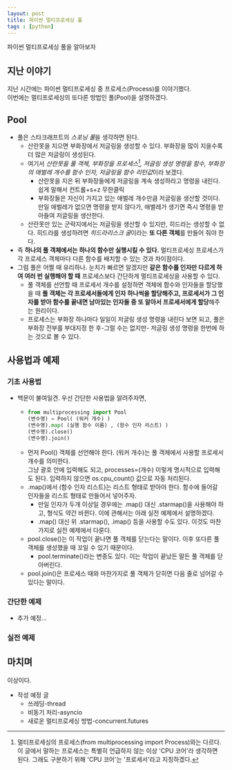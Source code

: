 ```yaml
---
layout: post
title: 파이썬 멀티프로세싱 풀
tags : [python]
---
```


파이썬 멀티프로세싱 풀을 알아보자
<!--excerpt-->
## 지난 이야기
지난 시간에는 파이썬 멀티프로세싱 중 프로세스(Process)를 이야기했다.  
이번에는 멀티프로세싱의 또다른 방법인 풀(Pool)을 설명하겠다.
## Pool
* 풀은 스타크래프트의 *스포닝 풀*을 생각하면 된다.
  * 산란못을 지으면 부화장에서 저글링을 생성할 수 있다. 부화장을 많이 지을수록 더 많은 저글링이 생성된다.  
  * 여기서 *산란못을 풀 객체, 부화장을 프로세스[^1], 저글링 생성 명령을 함수, 부화장의 애벌레 개수를 함수 인자, 저글링을 함수 리턴값*이라 보겠다.
    * 산란못을 지은 뒤 부화장들에게 저글링을 계속 생성하라고 명령을 내린다. 쉽게 말해서 컨트롤+s+z 무한클릭
    * 부화장들은 자신이 가지고 있는 애벌레 개수만큼 저글링을 생산할 것이다. 만일 애벌레가 없으면 명령을 받지 않다가, 애벌레가 생기면 즉시 명령을 받아들여 저글링을 생산한다.
  * 산란못만 있는 군락지에서는 저글링을 생산할 수 있지만, 히드라는 생성할 수 없다. 히드라를 생성하려면 *히드라리스크 굴*이라는 **또 다른 객체**를 만들어 줘야 한다. 
* 즉 **하나의 풀 객체에서는 하나의 함수만 실행시킬 수 있다.** 멀티프로세싱 프로세스가 각 프로세스 객체마다 다른 함수를 배치할 수 있는 것과 차이점이다.
* 그럼 풀은 어쩔 때 유리하나. 눈치가 빠르면 알겠지만 **같은 함수를 인자만 다르게 하여 여러 번 실행해야 할 때** 프로세스보다 간단하게 멀티프로세싱을 사용할 수 있다.
  * 풀 객체를 선언할 때 프로세서 개수를 설정하면 객체에 함수와 인자들을 할당했을 때 **풀 객체는 각 프로세서들에게 인자 하나씩을 할당해주고, 프로세서가 그 인자를 받아 함수를 끝내면 남아있는 인자들 중 또 알아서 프로세서에게 할당**해주는 원리이다.
  * 프로세스는 부화장 하나마다 일일이 저글링 생성 명령을 내린다 보면 되고, 풀은 부화장 전부를 부대지정 한 후-그럴 수는 없지만- 저글링 생성 명령을 한번에 하는 것으로 볼 수 있다.
## 사용법과 예제
### 기초 사용법
* 백문이 불여일견. 우선 간단한 사용법을 알려주자면,
  * ```python
    from multiprocessing import Pool
    (변수명) = Pool( (워커 개수) )
    (변수명).map( (실행 함수 이름) , (함수 인자 리스트) )
    (변수명).close()
    (변수명).join()
    ```
  * 먼저 Pool() 객체를 선언해야 한다. (워커 개수)는 풀 객체에서 사용할 프로세서 개수를 의미한다.  
    그냥 괄호 안에 입력해도 되고, processes=(개수) 이렇게 명시적으로 입력해도 된다. 입력하지 않으면 os.cpu_count() 값으로 자동 처리된다.
  * .map()에서 (함수 인자 리스트)는 리스트 형태로 받아야 한다. 함수에 들어갈 인자들을 리스트 형태로 만들어서 넣어주자.
    * 만일 인자가 두개 이상일 경우에는 .map() 대신 .starmap()을 사용해야 하고, 형식도 약간 바뀐다. 이에 관해서는 아래 실전 예제에서 설명하겠다.
    * .map() 대신 위 .starmap(), .imap() 등을 사용할 수도 있다. 이것도 마찬가지로 실전 예제에서 다룬다.
  * pool.close()는 이 작업이 끝나면 풀 객체를 닫는다는 말이다. 이후 또다른 풀 객체를 생성했을 때 꼬일 수 있기 때문이다.
    * pool.terminate()라는 변종도 있다. 이는 작업이 끝났든 말든 풀 객체를 닫아버린다.
  * pool.join()은 프로세스 때와 마찬가지로 풀 객체가 닫히면 다음 줄로 넘어갈 수 있다는 말이다.
### 간단한 예제
  * 추가 예정...
### 실전 예제
## 마치며
이상이다.
* 작성 예정 글
  * 쓰레딩-thread
  * 비동기 처리-asyncio
  * 새로운 멀티프로세싱 방법-concurrent.futures


[^1]: 멀티프로세싱의 프로세스(from multiprocessing import Process)와는 다르다. 이 글에서 말하는 프로세스는 특별히 언급하지 않는 이상 'CPU 코어'라 생각하면 된다. 그래도 구분하기 위해 'CPU 코어'는 '프로세서'라고 지칭하겠다.